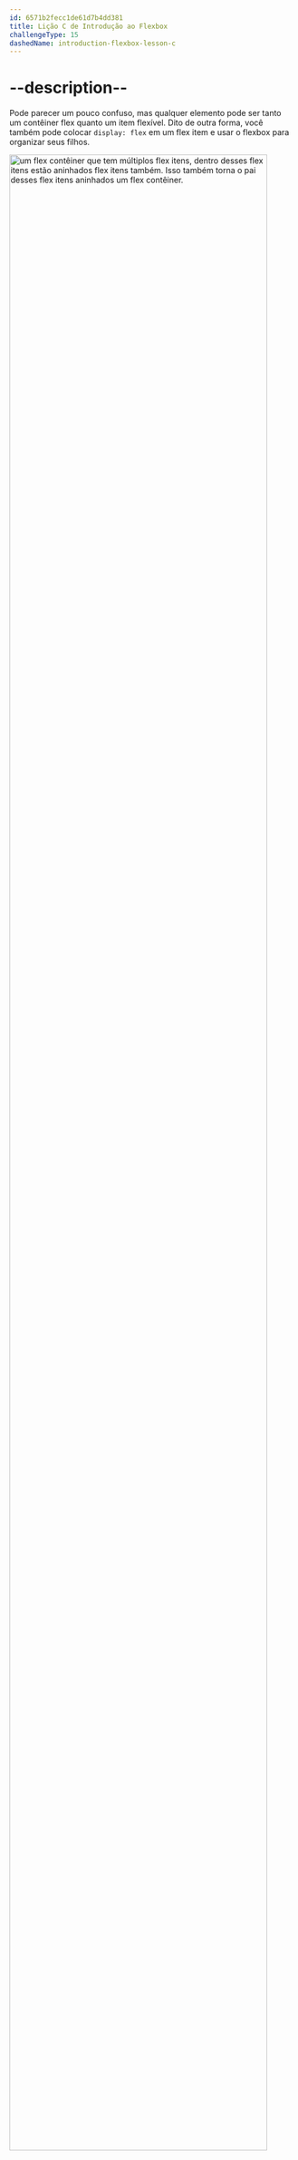 ```yaml
---
id: 6571b2fecc1de61d7b4dd381
title: Lição C de Introdução ao Flexbox
challengeType: 15
dashedName: introduction-flexbox-lesson-c
---
```


# --description--

Pode parecer um pouco confuso, mas qualquer elemento pode ser tanto um contêiner flex quanto um item flexível. Dito de outra forma, você também pode colocar `display: flex` em um flex item e usar o flexbox para organizar seus filhos.

<img src="https://cdn.freecodecamp.org/curriculum/odin-project/flex-box/flexbox-03.png" style="width: 95%; height: 95%;" alt="um flex contêiner que tem múltiplos flex itens, dentro desses flex itens estão aninhados flex itens também. Isso também torna o pai desses flex itens aninhados um flex contêiner." />

Criar e aninhar múltiplos contêineres flex e itens flex é a principal forma de você construir layouts complexos. A imagem a seguir foi obtida utilizando apenas flexbox para organizar, dimensionar e posicionar os diversos elementos. Flexbox é uma ferramenta muito poderosa.

<img src="https://cdn.freecodecamp.org/curriculum/odin-project/flex-box/flexbox-02.png" alt="um layout complexo de itens flex e contêineres flex. Há múltiplos contêineres flex aninhados uns nos outros, portanto tornando-os também itens flex" />

Certamente, a imagem apresenta uma representação de um layout Flexbox CSS com contêineres flex aninhados. O contêiner externo é marcado como "ALSO a flex container" destacado em azul, e dentro dele há outro contêiner marcado como "with flex items" em vermelho. Dentro do contêiner vermelho, há três itens rotulados como "flex items" na cor pêssego. Isso demonstra que um contêiner flex pode ser aninhado dentro de outro contêiner flex e conter seus próprios itens flex, mostrando a natureza recursiva das estruturas de layout Flexbox.

# --question--

## --text--

Qual propriedade CSS é aplicada aos elementos para torná-los contêineres flex?

## --answers--

`align-items`

---

`display: flex`

---

`justify-content`

---

`flex`

## --video-solution--

2
